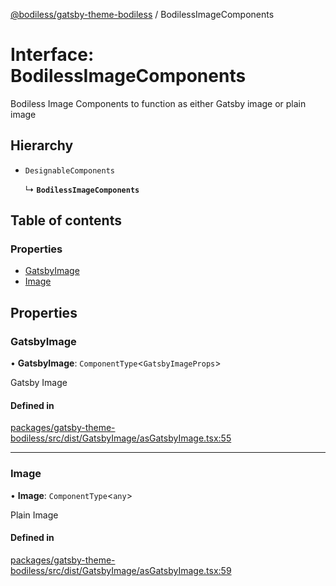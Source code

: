 [@bodiless/gatsby-theme-bodiless](../README.md) / BodilessImageComponents

# Interface: BodilessImageComponents

Bodiless Image Components to function as either Gatsby image or plain image

## Hierarchy

- `DesignableComponents`

  ↳ **`BodilessImageComponents`**

## Table of contents

### Properties

- [GatsbyImage](BodilessImageComponents.md#gatsbyimage)
- [Image](BodilessImageComponents.md#image)

## Properties

### GatsbyImage

• **GatsbyImage**: `ComponentType`<`GatsbyImageProps`\>

Gatsby Image

#### Defined in

[packages/gatsby-theme-bodiless/src/dist/GatsbyImage/asGatsbyImage.tsx:55](https://github.com/johnsonandjohnson/Bodiless-JS/blob/ad864af6f/packages/gatsby-theme-bodiless/src/dist/GatsbyImage/asGatsbyImage.tsx#L55)

___

### Image

• **Image**: `ComponentType`<`any`\>

Plain Image

#### Defined in

[packages/gatsby-theme-bodiless/src/dist/GatsbyImage/asGatsbyImage.tsx:59](https://github.com/johnsonandjohnson/Bodiless-JS/blob/ad864af6f/packages/gatsby-theme-bodiless/src/dist/GatsbyImage/asGatsbyImage.tsx#L59)
